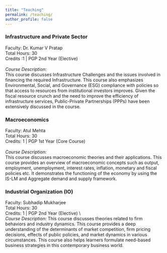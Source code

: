 ```yaml
---
title: "Teaching"
permalink: /teaching/
author_profile: false
---
```

### Infrastructure and Private Sector

Faculty: Dr. Kumar V Pratap \
Total Hours:  30 \
Credits :1 | PGP 2nd Year (Elective) \
\
*Course Description*: \
This course discusses Infrastructure Challenges and the issues involved in financing the required Infrastructure. This course also emphasizes Environmental, Social, and Governance (ESG) compliance with policies so that access to resources from institutional investors improves. Given the fiscal resource crunch and the need to improve the efficiency of infrastructure services, Public-Private Partnerships (PPPs) have been extensively discussed in the course. 

### Macroeconomics  

Faculty: Atul Mehta \
Total Hours: 30 \
Credits: 1 |  PGP 1st Year (Core Course)\
\
*Course Description:*\
This course discusses macroeconomic theories and their applications. This course provides an overview of macroeconomic concepts such as output, employment, unemployment, interest rates, inflation, monetary and fiscal policies etc. It demonstrates the functioning of the economy by using the IS-LM and Aggregate demand and supply framework. 

### Industrial Organization (IO)

Faculty: Subhadip Mukharjee \
Total Hours: 30 \
Credits: 1 |  PGP 2nd Year (Elective) \ 
\
*Course Description:*
This course discusses theories related to firm behaviors and industry dynamics. This course provides a deep understanding of the determinants of market competition, firm pricing decisions, effects of public policies, and market dynamics in various circumstances. This course also helps learners formulate need-based business strategies in this contemporary business world. 

